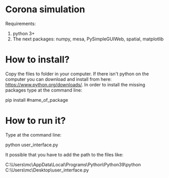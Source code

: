 # Corona simulation
Requirements:
1. python 3+
2. The next packages: numpy, mesa, PySimpleGUIWeb, spatial, matplotlib

# How to install?
Copy the files to folder in your computer.
If there isn't python on the computer you can download and install from here: https://www.python.org/downloads/.
In order to install the missing packages type at the command line:

pip install #name_of_package

# How to run it?
Type at the command line:

python user_interface.py

It possible that you have to add the path to the files like:

C:\Users\mc\AppData\Local\Programs\Python\Python39\python C:\Users\mc\Desktop\user_interface.py
